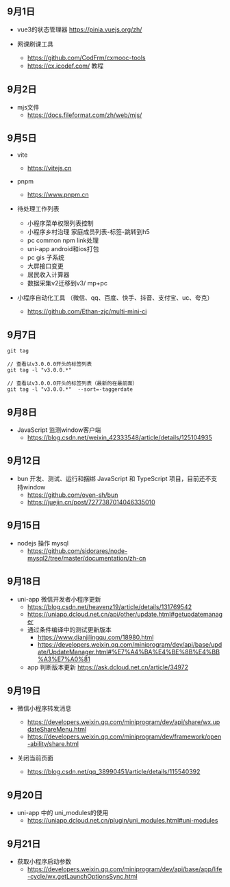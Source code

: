 ## 9月1日

-  vue3的状态管理器
 https://pinia.vuejs.org/zh/

- 网课刷课工具 
  - https://github.com/CodFrm/cxmooc-tools
  - https://cx.icodef.com/ 教程

## 9月2日
- mjs文件
  - https://docs.fileformat.com/zh/web/mjs/

## 9月5日
- vite
  - https://vitejs.cn
- pnpm 
  - https://www.pnpm.cn

- 待处理工作列表
  - 小程序菜单权限列表控制
  - 小程序乡村治理 家庭成员列表-标签-跳转到h5
  - pc common npm link处理
  - uni-app  android和ios打包
  - pc gis 子系统
  - 大屏接口变更
  - 居民收入计算器
  - 数据采集v2迁移到v3/ mp+pc

- 小程序自动化工具 （微信、qq、百度、快手、抖音、支付宝、uc、夸克）
  - https://github.com/Ethan-zjc/multi-mini-ci

## 9月7日

```
git tag

// 查看以v3.0.0.0开头的标签列表
git tag -l "v3.0.0.*" 

// 查看以v3.0.0.0开头的标签列表（最新的在最前面）
git tag -l "v3.0.0.*"  --sort=-taggerdate
```  

## 9月8日
- JavaScript 监测window客户端
  - https://blog.csdn.net/weixin_42333548/article/details/125104935

## 9月12日
- bun 开发、测试、运行和捆绑 JavaScript 和 TypeScript 项目，目前还不支持window
  - https://github.com/oven-sh/bun
  - https://juejin.cn/post/7277387014046335010
  
## 9月15日
- nodejs 操作 mysql
  - https://github.com/sidorares/node-mysql2/tree/master/documentation/zh-cn
 
## 9月18日
- uni-app 微信开发者小程序更新
  - https://blog.csdn.net/heavenz19/article/details/131769542
  - https://uniapp.dcloud.net.cn/api/other/update.html#getupdatemanager
  - 通过条件编译中的测试更新版本 
    - https://www.dianjilingqu.com/18980.html
    - https://developers.weixin.qq.com/miniprogram/dev/api/base/update/UpdateManager.html#%E7%A4%BA%E4%BE%8B%E4%BB%A3%E7%A0%81
  - app 判断版本更新 https://ask.dcloud.net.cn/article/34972

## 9月19日
- 微信小程序转发消息 
  - https://developers.weixin.qq.com/miniprogram/dev/api/share/wx.updateShareMenu.html
  - https://developers.weixin.qq.com/miniprogram/dev/framework/open-ability/share.html

- 关闭当前页面
  - https://blog.csdn.net/qq_38990451/article/details/115540392

## 9月20日
- uni-app 中的 uni_modules的使用
  - https://uniapp.dcloud.net.cn/plugin/uni_modules.html#uni-modules

## 9月21日
- 获取小程序启动参数
  - https://developers.weixin.qq.com/miniprogram/dev/api/base/app/life-cycle/wx.getLaunchOptionsSync.html